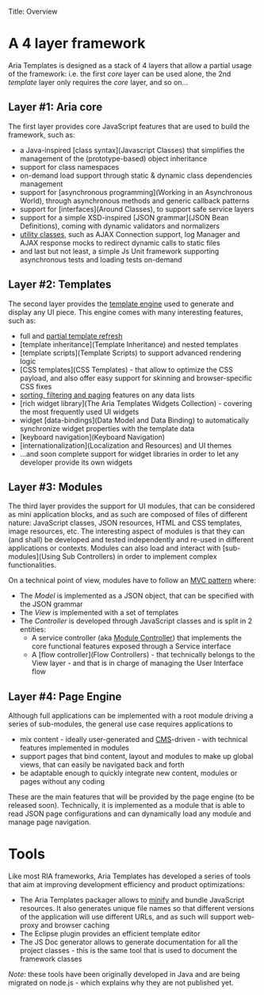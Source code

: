 Title: Overview


# A 4 layer framework
Aria Templates is designed as a stack of 4 layers that allow a partial usage of the framework: i.e.
the first <i>core</i> layer can be used alone, the 2nd _template_ layer only
requires the <i>core</i> layer, and so on...

## Layer #1: Aria core

The first layer provides core JavaScript features that are used to build the framework, such as:

* a Java-inspired [class syntax](Javascript Classes) that simplifies the management of the (prototype-based) object inheritance
* support for class namespaces
* on-demand load support through static & dynamic class dependencies management
* support for [asynchronous programming](Working in an Asynchronous World), through asynchronous methods and generic callback patterns
* support for [interfaces](Around Classes), to support safe service layers
* support for a simple XSD-inspired [JSON grammar](JSON Bean Definitions), coming with dynamic validators and normalizers
* [utility classes](Helpers), such as AJAX Connection support, log Manager and AJAX response mocks to redirect dynamic calls to static files
* and last but not least, a simple Js Unit framework supporting asynchronous tests and loading tests on-demand

## Layer #2: Templates

The second layer provides the [template engine](http://en.wikipedia.org/wiki/Template_engine_%28web%29) used to generate and display any UI piece. This engine comes with
many interesting features, such as:

* full and [partial template refresh](Refresh)
* [template inheritance](Template Inheritance) and nested templates
* [template scripts](Template Scripts) to support advanced rendering logic
* [CSS templates](CSS Templates) - that allow to optimize the CSS payload, and also offer easy support for skinning and browser-specific CSS fixes
* [sorting, filtering and paging](Views) features on any data lists
* [rich widget library](The Aria Templates Widgets Collection) - covering the most frequently used UI widgets
* widget [data-bindings](Data Model and Data Binding) to automatically synchronize widget properties with the template data
* [keyboard navigation](Keyboard Navigation)
* [internationalization](Localization and Resources) and UI themes
* ...and soon complete support for widget libraries in order to let any developer provide its own widgets

## Layer #3: Modules

The third layer provides the support for UI modules, that can be considered as mini application blocks, and as such
are composed of files of different nature: JavaScript classes, JSON resources, HTML and CSS templates, image resources, etc.
The interesting aspect of modules is that they can (and shall) be developed and tested independently and re-used in different
applications or contexts. Modules can also load and interact with [sub-modules](Using Sub Controllers) in order to implement complex functionalities.

On a technical point of view, modules have to follow an
[MVC pattern](http://en.wikipedia.org/wiki/Model%E2%80%93view%E2%80%93controller) where:

* The *Model* is implemented as a JSON object, that can be specified with the JSON grammar
* The *View* is implemented with a set of templates
* The *Controller* is developed through JavaScript classes and is split in 2 entities:
	* A service controller (aka [Module Controller](Controllers)) that implements the core functional features exposed through a Service interface
	* A [flow controller](Flow Controllers) - that technically belongs to the View layer - and that is in charge of managing the User Interface flow

## Layer #4: Page Engine

Although full applications can be implemented with a root module driving a series of sub-modules, the general use case requires applications to

* mix content - ideally user-generated and [CMS](http://en.wikipedia.org/wiki/Content_management_system)-driven - with technical features implemented in modules
* support pages that bind content, layout and modules to make up global views, that can easily be navigated back and forth
* be adaptable enough to quickly integrate new content, modules or pages without any coding

These are the main features that will be provided by the page engine (to be released soon). Technically, it is implemented
as a module that is able to read JSON page configurations and can dynamically load any module
and manage page navigation.

# Tools

Like most RIA frameworks, Aria Templates has developed a series of tools that aim at improving
development efficiency and product optimizations:

* The Aria Templates packager allows to [minify](http://en.wikipedia.org/wiki/Minification_%28programming%29) and bundle JavaScript resources. It also generates
unique file names so that different versions of the application will use different URLs, and as
such will support web-proxy and browser caching
* The Eclipse plugin provides an efficient template editor
* The JS Doc generator allows to generate documentation for all the project classes - this is the same tool that is used to document the framework classes

*Note:* these tools have been originally developed in Java and are being migrated on node.js - which explains why they are not published yet.